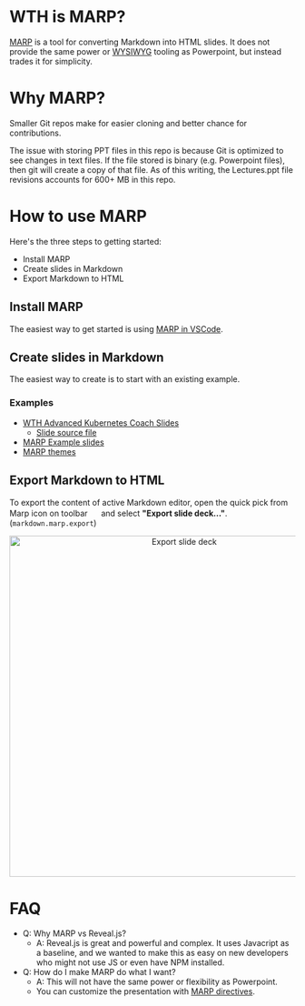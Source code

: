 # WTH is MARP?

[MARP](https://marp.app/) is a tool for converting Markdown into HTML slides.  It does not provide the same power or [WYSIWYG](https://en.wikipedia.org/wiki/WYSIWYG) tooling as Powerpoint, but instead trades it for simplicity.

# Why MARP?

Smaller Git repos make for easier cloning and better chance for contributions.

The issue with storing PPT files in this repo is because Git is optimized to see changes in text files.  If the file stored is binary (e.g. Powerpoint files), then git will create a copy of that file.  As of this writing, the Lectures.ppt file revisions accounts for 600+ MB in this repo.

# How to use MARP

Here's the three steps to getting started:
* Install MARP
* Create slides in Markdown
* Export Markdown to HTML

## Install MARP

The easiest way to get started is using [MARP in VSCode](https://marketplace.visualstudio.com/items?itemName=marp-team.marp-vscode).

## Create slides in Markdown

The easiest way to create is to start with an existing example.

### Examples

* [WTH Advanced Kubernetes Coach Slides](https://microsoft.github.io/WhatTheHack/023-AdvancedKubernetes/Coach/slides.html)
  * [Slide source file](https://raw.githubusercontent.com/microsoft/WhatTheHack/master/023-AdvancedKubernetes/Coach/slides.md)
* [MARP Example slides](https://speakerdeck.com/yhatt/marp-basic-example)
* [MARP themes](https://github.com/marp-team/marp-core/tree/main/themes)

## Export Markdown to HTML

To export the content of active Markdown editor, open the quick pick from Marp icon on toolbar <img src="https://raw.githubusercontent.com/marp-team/marp-vscode/main/docs/toolbar-icon.png" width="16" height="16" /> and select **"Export slide deck..."**. (`markdown.marp.export`)

<p align="center">
  <img src="https://raw.githubusercontent.com/marp-team/marp-vscode/main/docs/export.gif" alt="Export slide deck" width="600" />
</p>


# FAQ

* Q: Why MARP vs Reveal.js?
  * A: Reveal.js is great and powerful and complex.  It uses Javacript as a baseline, and we wanted to make this as easy on new developers who might not use JS or even have NPM installed.
* Q: How do I make MARP do what I want?
  * A: This will not have the same power or flexibility as Powerpoint.
  * You can customize the presentation with [MARP directives](https://marpit.marp.app/directives).